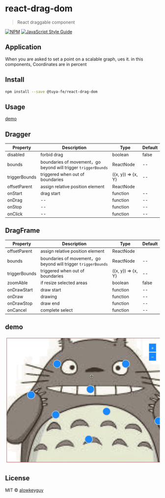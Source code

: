 # react-drag-dom

> React draggable component

[![NPM](https://img.shields.io/npm/v/react-drag-dom.svg)](https://www.npmjs.com/package/react-drag-dom) [![JavaScript Style Guide](https://img.shields.io/badge/code_style-standard-brightgreen.svg)](https://standardjs.com)

## Application
When you are asked to set a point on a scalable graph, ues it. in this components, Coordinates are in percent

## Install

```bash
npm install --save @tuya-fe/react-drag-dom
```

## Usage
[demo](./example/src/App.js)

## Dragger
Property | Description | 	Type | Default
-------- | ----------- |  ---- | -------
disabled | forbid drag | boolean | false
bounds | boundaries of movement，go beyond will trigger `triggerBounds` | ReactNode | --
triggerBounds | triggered when out of boundaries | ({x, y}) => {x, Y} | --
offsetParent | assign relative position element | ReactNode
onStart | drag start | function | --
onDrag | -- | function | --
onStop | -- | function | --
onClick | -- | function | --

## DragFrame
Property | Description | Type | Default
-------- | ----------- | ---- | -------
offsetParent | assign relative position element | ReactNode
bounds | boundaries of movement，go beyond will trigger `triggerBounds` | ReactNode | --
triggerBounds | triggered when out of boundaries | ({x, y}) => {x, Y} | --
zoomAble | if resize selected areas | boolean | false
onDrawStart | draw start | function | --
onDraw | drawing | function | --
onDrawStop | draw end | function | --
onCancel | complete select | function | --

## demo
![demo](./example/src/img/demo.gif)

## License

MIT © [alowkeyguy](https://github.com/alowkeyguy)
